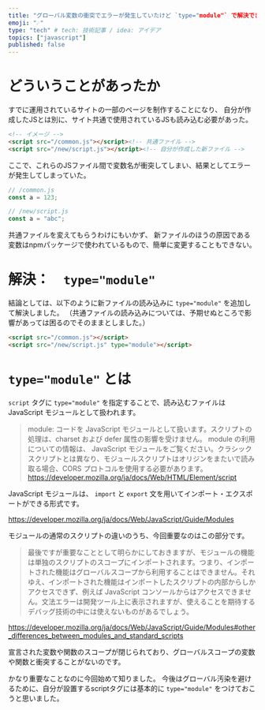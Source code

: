 ```yaml
---
title: "グローバル変数の衝突でエラーが発生していたけど `type="module"` で解決できた"
emoji: "☄"
type: "tech" # tech: 技術記事 / idea: アイデア
topics: ["javascript"]
published: false
---
```


# どういうことがあったか

すでに運用されているサイトの一部のページを制作することになり、
自分が作成したJSとは別に、サイト共通で使用されているJSも読み込む必要があった。

```html
<!-- イメージ -->
<script src="/common.js"></script><!-- 共通ファイル -->
<script src="/new/script.js"></script><!-- 自分が作成した新ファイル -->
```

ここで、これらのJSファイル間で変数名が衝突してしまい、結果としてエラーが発生してしまっていた。

```js
// /common.js
const a = 123;
```

```js
// /new/script.js
const a = "abc";
```

共通ファイルを変えてもらうわけにもいかず、
新ファイルのほうの原因である変数はnpmパッケージで使われているもので、簡単に変更することもできない。

# 解決：　`type="module"`

結論としては、以下のように新ファイルの読み込みに `type="module"` を追加して解決しました。
（共通ファイルの読み込みについては、予期せぬところで影響があっては困るのでそのままとしました。）

```html
<script src="/common.js"></script>
<script src="/new/script.js" type="module"></script>
```

# `type="module"` とは

`script` タグに `type="module"` を指定することで、読み込むファイルはJavaScript モジュールとして扱われます。

>module: コードを JavaScript モジュールとして扱います。スクリプトの処理は、charset および defer 属性の影響を受けません。 module の利用についての情報は、 JavaScript モジュールをご覧ください。クラシックスクリプトとは異なり、モジュールスクリプトはオリジンをまたいで読み取る場合、CORS プロトコルを使用する必要があります。
>https://developer.mozilla.org/ja/docs/Web/HTML/Element/script


JavaScript モジュールは、 `import` と `export` 文を用いてインポート・エクスポートができる形式です。

https://developer.mozilla.org/ja/docs/Web/JavaScript/Guide/Modules

モジュールの通常のスクリプトの違いのうち、今回重要なのはこの部分です。

>最後ですが重要なこととして明らかにしておきますが、モジュールの機能は単独のスクリプトのスコープにインポートされます。つまり、インポートされた機能はグローバルスコープから利用することはできません。それゆえ、インポートされた機能はインポートしたスクリプトの内部からしかアクセスできず、例えば JavaScript コンソールからはアクセスできません。文法エラーは開発ツール上に表示されますが、使えることを期待するデバッグ技術の中には使えないものがあるでしょう。

https://developer.mozilla.org/ja/docs/Web/JavaScript/Guide/Modules#other_differences_between_modules_and_standard_scripts

宣言された変数や関数のスコープが閉じられており、グローバルスコープの変数や関数と衝突することがないのです。

かなり重要なことなのに今回始めて知りました。
今後はグローバル汚染を避けるために、自分が設置するscriptタグには基本的に `type="module"` をつけておこうと思いました。

